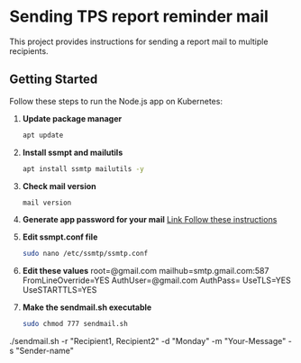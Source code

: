 
# Sending TPS report reminder mail

This project provides instructions for sending a report mail to multiple recipients.

## Getting Started

Follow these steps to run the Node.js app on Kubernetes:

1. **Update package manager**
   ```bash
   apt update
2. **Install ssmpt and mailutils**
    ```bash
   apt install ssmtp mailutils -y
3. **Check mail version**
   ```bash
   mail version
4. **Generate app password for your mail**
    [Link Follow these instructions](https://www.devopszones.com/2020/03/how-to-create-use-app-passwords-in-gmail.html)
5. **Edit ssmpt.conf file**
    ```bash
    sudo nano /etc/ssmtp/ssmtp.conf

6. **Edit these values**
    root=<YOUR-MAIL>@gmail.com
    mailhub=smtp.gmail.com:587
    FromLineOverride=YES
    AuthUser=<YOUR>@gmail.com
    AuthPass=<generated-app-password-without-spaces>
    UseTLS=YES
    UseSTARTTLS=YES

7. **Make the sendmail.sh executable** 
    ```bash
    sudo chmod 777 sendmail.sh  

./sendmail.sh -r "Recipient1, Recipient2" -d "Monday" -m "Your-Message" -s "Sender-name"
